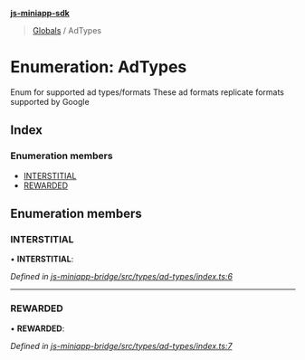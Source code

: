 **[js-miniapp-sdk](../README.md)**

> [Globals](../README.md) / AdTypes

# Enumeration: AdTypes

Enum for supported ad types/formats
These ad formats replicate formats supported by Google

## Index

### Enumeration members

* [INTERSTITIAL](adtypes.md#interstitial)
* [REWARDED](adtypes.md#rewarded)

## Enumeration members

### INTERSTITIAL

•  **INTERSTITIAL**: 

*Defined in [js-miniapp-bridge/src/types/ad-types/index.ts:6](https://github.com/rakutentech/js-miniapp/blob/270cb2a/js-miniapp-bridge/src/types/ad-types/index.ts#L6)*

___

### REWARDED

•  **REWARDED**: 

*Defined in [js-miniapp-bridge/src/types/ad-types/index.ts:7](https://github.com/rakutentech/js-miniapp/blob/270cb2a/js-miniapp-bridge/src/types/ad-types/index.ts#L7)*
